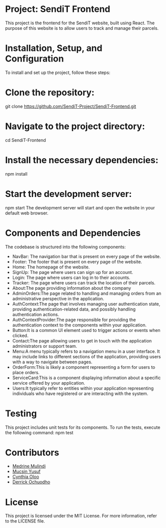 # Project: SendiT Frontend
This project is the frontend for the SendiT website, built using React. The purpose of this website is to allow users to track and manage their parcels.


# Installation, Setup, and Configuration
To install and set up the project, follow these steps:

# Clone the repository:
git clone https://github.com/SendiT-Project/SendiT-Frontend.git

# Navigate to the project directory:
cd SendiT-Frontend

# Install the necessary dependencies:
npm install

# Start the development server:
   npm start
The development server will start and open the website in your default web browser.

# Components and Dependencies
The codebase is structured into the following components:

* NavBar: The navigation bar that is present on every page of the website.
* Footer: The footer that is present on every page of the website.
* Home: The homepage of the website.
* SignUp: The page where users can sign up for an account.
* Login: The page where users can log in to their accounts.
* Tracker: The page where users can track the location of their parcels.
* About:The page providing information about the company
* AdminOrders:The page related to handling and managing orders from an administrative perspective in the  application.
* AuthContext:The page that involves managing user authentication state, providing authentication-related data, and possibly handling authentication actions.
* AuthContextProvider:The page responsible for providing the authentication context to the components within your application.
* Button:It is a common UI element used to trigger actions or events when clicked. 
* Contact:The page allowing users to get in touch with the application administrators or support team. 
* Menu:A menu typically refers to a navigation menu in a user interface. It may include links to different sections of the application, providing users with a way to navigate between pages.
* OrderForm:This is likely a component representing a form for users to place orders. 
* ServiceCard:This is a component displaying information about a specific service offered by your application. 
* Users:It typically refer to entities within your application representing individuals who have registered or are interacting with the system.


# Testing
This project includes unit tests for its components. To run the tests, execute the following command:
   npm test

# Contributors
* [Medrine Mulindi](https://github.com/Mulindi123)
* [Mucsin Yusuf](https://github.com/muxsinyusuf)
* [Cynthia Oloo](https://github.com/cynthiawuor)
* [Derrick Ochuodho](https://github.com/Dochuodho)

# License
This project is licensed under the MIT License. For more information, refer to the LICENSE file.